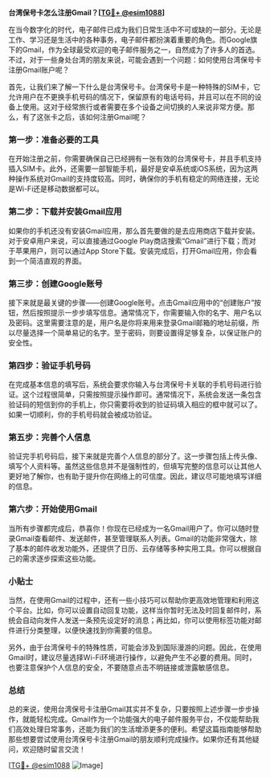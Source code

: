 **台湾保号卡怎么注册Gmail？[[TG💪+ @esim1088](https://t.me/s/esim1088)]**

在当今数字化的时代，电子邮件已成为我们日常生活中不可或缺的一部分。无论是工作、学习还是生活中的各种事务，电子邮件都扮演着重要的角色。而Google旗下的Gmail，作为全球最受欢迎的电子邮件服务之一，自然成为了许多人的首选。不过，对于一些身处台湾的朋友来说，可能会遇到一个问题：如何使用台湾保号卡注册Gmail账户呢？

首先，让我们来了解一下什么是台湾保号卡。台湾保号卡是一种特殊的SIM卡，它允许用户在不更换手机号码的情况下，保留原有的电话号码，并且可以在不同的设备上使用。这对于经常旅行或者需要在多个设备之间切换的人来说非常方便。那么，有了这张卡之后，该如何注册Gmail呢？

### 第一步：准备必要的工具

在开始注册之前，你需要确保自己已经拥有一张有效的台湾保号卡，并且手机支持插入SIM卡。此外，还需要一部智能手机，最好是安卓系统或iOS系统，因为这两种操作系统对Gmail的支持度较高。同时，确保你的手机有稳定的网络连接，无论是Wi-Fi还是移动数据都可以。

### 第二步：下载并安装Gmail应用

如果你的手机还没有安装Gmail应用，那么首先要做的是去应用商店下载并安装。对于安卓用户来说，可以直接通过Google Play商店搜索“Gmail”进行下载；而对于苹果用户，则可以通过App Store下载。安装完成后，打开Gmail应用，你会看到一个简洁直观的界面。

### 第三步：创建Google账号

接下来就是最关键的步骤——创建Google账号。点击Gmail应用中的“创建账户”按钮，然后按照提示一步步填写信息。通常情况下，你需要输入你的名字、用户名以及密码。这里需要注意的是，用户名是你将来用来登录Gmail邮箱的地址前缀，所以尽量选择一个简单易记的名字。至于密码，则要设置得足够复杂，以保证账户的安全性。

### 第四步：验证手机号码

在完成基本信息的填写后，系统会要求你输入与台湾保号卡关联的手机号码进行验证。这个过程很简单，只需按照提示操作即可。通常情况下，系统会发送一条包含验证码的短信到你的手机上，你只需要将收到的验证码填入相应的框中就可以了。如果一切顺利，你的手机号码就会被成功验证。

### 第五步：完善个人信息

验证完手机号码后，接下来就是完善个人信息的部分了。这一步骤包括上传头像、填写个人资料等。虽然这些信息并不是强制性的，但填写完整的信息可以让其他人更好地了解你，也有助于提升你在网络上的可信度。因此，建议尽可能地填写详细的信息。

### 第六步：开始使用Gmail

当所有步骤都完成后，恭喜你！你现在已经成为一名Gmail用户了。你可以随时登录Gmail查看邮件、发送邮件，甚至管理联系人列表。Gmail的功能非常强大，除了基本的邮件收发功能外，还提供了日历、云存储等多种实用工具。你可以根据自己的需求逐步探索这些功能。

### 小贴士

当然，在使用Gmail的过程中，还有一些小技巧可以帮助你更高效地管理和利用这个平台。比如，你可以设置自动回复功能，这样当你暂时无法及时回复邮件时，系统会自动向发件人发送一条预先设定好的消息；再比如，你可以使用标签功能对邮件进行分类整理，以便快速找到你需要的信息。

另外，由于台湾保号卡的特殊性质，可能会涉及到国际漫游的问题。因此，在使用Gmail时，建议尽量选择Wi-Fi环境进行操作，以避免产生不必要的费用。同时，也要注意保护个人信息的安全，不要随意点击不明链接或泄露敏感信息。

### 总结

总的来说，使用台湾保号卡注册Gmail其实并不复杂，只要按照上述步骤一步步操作，就能轻松完成。Gmail作为一个功能强大的电子邮件服务平台，不仅能帮助我们高效处理日常事务，还能为我们的生活增添更多的便利。希望这篇指南能够帮助那些想要尝试使用台湾保号卡注册Gmail的朋友顺利完成操作。如果你还有其他疑问，欢迎随时留言交流！

[[TG💪+ @esim1088](https://t.me/s/esim1088) ![Image](https://i.postimg.cc/4NQfJmqS/Snipaste-2025-05-13-00-14-12.png)]